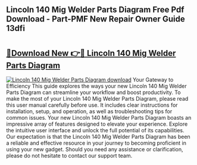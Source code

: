 ## Lincoln 140 Mig Welder Parts Diagram Free Pdf Download - Part-PMF New Repair Owner Guide 13dfi

# <h2><a href="http://dfjjfov.blite.top/?on=Lincoln+140+Mig+Welder+Parts+Diagram">🔗Download New 👉🔴 Lincoln 140 Mig Welder Parts Diagram</a></h2>

[![Lincoln 140 Mig Welder Parts Diagram download](https://i.imgur.com/lujVjoI.png)](http://dfjjfov.blite.top/?on=Lincoln+140+Mig+Welder+Parts+Diagram)
Your Gateway to Efficiency This guide explores the ways your new Lincoln 140 Mig Welder Parts Diagram can streamline your workflow and boost productivity. To make the most of your Lincoln 140 Mig Welder Parts Diagram, please read this user manual carefully before use. It includes clear instructions for installation, setup, and operation, as well as troubleshooting tips for common issues. Your new Lincoln 140 Mig Welder Parts Diagram boasts an impressive array of features designed to elevate your experience. Explore the intuitive user interface and unlock the full potential of its capabilities. Our expectation is that the Lincoln 140 Mig Welder Parts Diagram has been a reliable and effective resource in your journey to becoming proficient in using your new gadget. Should you need any assistance or clarification, please do not hesitate to contact our support team.
